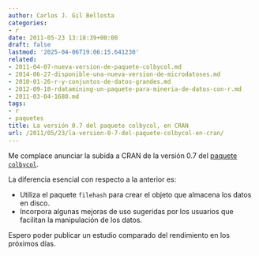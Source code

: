 ```yaml
---
author: Carlos J. Gil Bellosta
categories:
- r
date: 2011-05-23 13:18:39+00:00
draft: false
lastmod: '2025-04-06T19:06:15.641230'
related:
- 2011-04-07-nueva-version-de-paquete-colbycol.md
- 2014-06-27-disponible-una-nueva-version-de-microdatoses.md
- 2010-01-26-r-y-conjuntos-de-datos-grandes.md
- 2012-09-18-rdatamining-un-paquete-para-mineria-de-datos-con-r.md
- 2011-03-04-1680.md
tags:
- r
- paquetes
title: La versión 0.7 del paquete colbycol, en CRAN
url: /2011/05/23/la-version-0-7-del-paquete-colbycol-en-cran/
---
```


Me complace anunciar la subida a CRAN de la versión 0.7 del [paquete `colbycol`](https://datanalytics.com/2011/04/07/nueva-version-de-paquete-colbycol/).

La diferencia esencial con respecto a la anterior es:


* Utiliza el paquete `filehash` para crear el objeto que almacena los datos en disco.
* Incorpora algunas mejoras de uso sugeridas por los usuarios que facilitan la manipulación de los datos.

Espero poder publicar un estudio comparado del rendimiento en los próximos días.